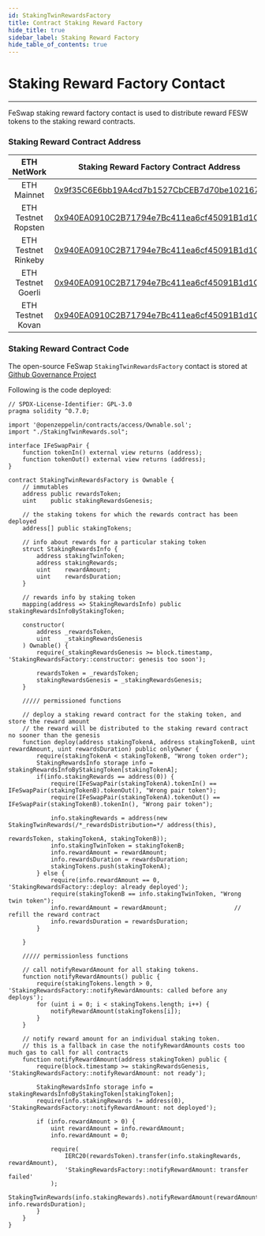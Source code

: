 ```yaml
---
id: StakingTwinRewardsFactory
title: Contract Staking Reward Factory 
hide_title: true
sidebar_label: Staking Reward Factory
hide_table_of_contents: true
---
```


<div  className="title">
  <h1> Staking Reward Factory Contact </h1>
</div>

____________________

FeSwap staking reward factory contact is used to distribute reward FESW tokens to the staking reward contracts.

### <span className="title"> Staking Reward Contract Address </span>

| ETH NetWork | Staking Reward Factory Contract Address |
|:----------: | :-----------------------------: |
| ETH Mainnet |  [0x9f35C6E6bb19A4cd7b1527CbCEB7d70be1021675](https://etherscan.io/address/0x9f35c6e6bb19a4cd7b1527cbceb7d70be1021675) |
| ETH Testnet Ropsten  | [0x940EA0910C2B71794e7Bc411ea6cf45091B1d1C4](https://ropsten.etherscan.io/address/0x940EA0910C2B71794e7Bc411ea6cf45091B1d1C4) |
| ETH Testnet Rinkeby  | [0x940EA0910C2B71794e7Bc411ea6cf45091B1d1C4](https://rinkeby.etherscan.io/address/0x940EA0910C2B71794e7Bc411ea6cf45091B1d1C4)|
| ETH Testnet Goerli   | [0x940EA0910C2B71794e7Bc411ea6cf45091B1d1C4](https://goerli.etherscan.io/address/0x940EA0910C2B71794e7Bc411ea6cf45091B1d1C4)|
| ETH Testnet Kovan    | [0x940EA0910C2B71794e7Bc411ea6cf45091B1d1C4](https://kovan.etherscan.io/address/0x940EA0910C2B71794e7Bc411ea6cf45091B1d1C4) |

### <span className="title"> Staking Reward Contract Code </span>

The open-source FeSwap `StakingTwinRewardsFactory` contact is stored at [Github Governance Project](https://github.com/FeSwap/Governance/blob/main/contracts/StakingTwinRewardsFactory.sol) 

Following is the code deployed:

```sol title="StakingTwinRewardsFactory.sol"
// SPDX-License-Identifier: GPL-3.0
pragma solidity ^0.7.0;

import '@openzeppelin/contracts/access/Ownable.sol';
import "./StakingTwinRewards.sol";

interface IFeSwapPair {
    function tokenIn() external view returns (address);
    function tokenOut() external view returns (address);
}

contract StakingTwinRewardsFactory is Ownable {
    // immutables
    address public rewardsToken;
    uint    public stakingRewardsGenesis;

    // the staking tokens for which the rewards contract has been deployed
    address[] public stakingTokens;

    // info about rewards for a particular staking token
    struct StakingRewardsInfo {
        address stakingTwinToken;
        address stakingRewards;
        uint    rewardAmount;
        uint    rewardsDuration;
    }

    // rewards info by staking token
    mapping(address => StakingRewardsInfo) public stakingRewardsInfoByStakingToken;

    constructor(
        address _rewardsToken,
        uint    _stakingRewardsGenesis
    ) Ownable() {
        require(_stakingRewardsGenesis >= block.timestamp, 'StakingRewardsFactory::constructor: genesis too soon');

        rewardsToken = _rewardsToken;
        stakingRewardsGenesis = _stakingRewardsGenesis;
    }

    ///// permissioned functions

    // deploy a staking reward contract for the staking token, and store the reward amount
    // the reward will be distributed to the staking reward contract no sooner than the genesis
    function deploy(address stakingTokenA, address stakingTokenB, uint rewardAmount, uint rewardsDuration) public onlyOwner {
        require(stakingTokenA < stakingTokenB, "Wrong token order");
        StakingRewardsInfo storage info = stakingRewardsInfoByStakingToken[stakingTokenA];
        if(info.stakingRewards == address(0)) {
            require(IFeSwapPair(stakingTokenA).tokenIn() == IFeSwapPair(stakingTokenB).tokenOut(), "Wrong pair token");
            require(IFeSwapPair(stakingTokenA).tokenOut() == IFeSwapPair(stakingTokenB).tokenIn(), "Wrong pair token");

            info.stakingRewards = address(new StakingTwinRewards(/*_rewardsDistribution=*/ address(this), 
                                                                rewardsToken, stakingTokenA, stakingTokenB));
            info.stakingTwinToken = stakingTokenB;
            info.rewardAmount = rewardAmount;
            info.rewardsDuration = rewardsDuration;
            stakingTokens.push(stakingTokenA);
        } else {
            require(info.rewardAmount == 0, 'StakingRewardsFactory::deploy: already deployed');
            require(stakingTokenB == info.stakingTwinToken, "Wrong twin token");
            info.rewardAmount = rewardAmount;                   // refill the reward contract
            info.rewardsDuration = rewardsDuration;
        }

    }

    ///// permissionless functions

    // call notifyRewardAmount for all staking tokens.
    function notifyRewardAmounts() public {
        require(stakingTokens.length > 0, 'StakingRewardsFactory::notifyRewardAmounts: called before any deploys');
        for (uint i = 0; i < stakingTokens.length; i++) {
            notifyRewardAmount(stakingTokens[i]);
        }
    }

    // notify reward amount for an individual staking token.
    // this is a fallback in case the notifyRewardAmounts costs too much gas to call for all contracts
    function notifyRewardAmount(address stakingToken) public {
        require(block.timestamp >= stakingRewardsGenesis, 'StakingRewardsFactory::notifyRewardAmount: not ready');

        StakingRewardsInfo storage info = stakingRewardsInfoByStakingToken[stakingToken];
        require(info.stakingRewards != address(0), 'StakingRewardsFactory::notifyRewardAmount: not deployed');

        if (info.rewardAmount > 0) {
            uint rewardAmount = info.rewardAmount;
            info.rewardAmount = 0;

            require(
                IERC20(rewardsToken).transfer(info.stakingRewards, rewardAmount),
                'StakingRewardsFactory::notifyRewardAmount: transfer failed'
            );
            StakingTwinRewards(info.stakingRewards).notifyRewardAmount(rewardAmount, info.rewardsDuration);
        }
    }
}
```

